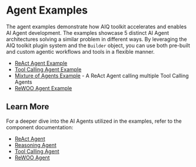 <!--
SPDX-FileCopyrightText: Copyright (c) 2025, NVIDIA CORPORATION & AFFILIATES. All rights reserved.
SPDX-License-Identifier: Apache-2.0

Licensed under the Apache License, Version 2.0 (the "License");
you may not use this file except in compliance with the License.
You may obtain a copy of the License at

http://www.apache.org/licenses/LICENSE-2.0

Unless required by applicable law or agreed to in writing, software
distributed under the License is distributed on an "AS IS" BASIS,
WITHOUT WARRANTIES OR CONDITIONS OF ANY KIND, either express or implied.
See the License for the specific language governing permissions and
limitations under the License.
-->

# Agent Examples

The agent examples demonstrate how AIQ toolkit accelerates and enables AI Agent development.
The examples showcase 5 distinct AI Agent architectures solving a similar problem in different ways. By leveraging the AIQ toolkit plugin system and the `Builder` object, you can use both pre-built and custom agentic workflows and tools in a flexible manner.


* [ReAct Agent Example](./react/README.md)
* [Tool Calling Agent Example](./tool_calling/README.md)
* [Mixture of Agents Example](./mixture_of_agents/README.md) - A ReAct Agent calling multiple Tool Calling Agents
* [ReWOO Agent Example](./rewoo/README.md)
## Learn More

For a deeper dive into the AI Agents utilized in the examples, refer to the component documentation:
- [ReAct Agent](../../../../docs/source/workflows/about/react-agent.md)
- [Reasoning Agent](../../../../docs/source/workflows/about/reasoning-agent.md)
- [Tool Calling Agent](../../../../docs/source/workflows/about/tool-calling-agent.md)
- [ReWOO Agent](../../../../docs/source/workflows/about/rewoo-agent.md)
